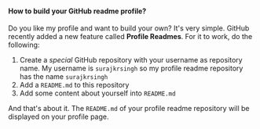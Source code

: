 #### How to build your GitHub readme profile?

Do you like my profile and want to build your own? It's very simple. GitHub recently added a new feature called **Profile Readmes**. For it to work, do the following:

1. Create a *special* GitHub repository with your username as repository name. My username is `surajkrsingh` so my profile readme repository has the name `surajkrsingh`
1. Add a `README.md` to this repository
1. Add some content about yourself into `README.md`

And that's about it. The `README.md` of your profile readme repository will be displayed on your profile page. 
